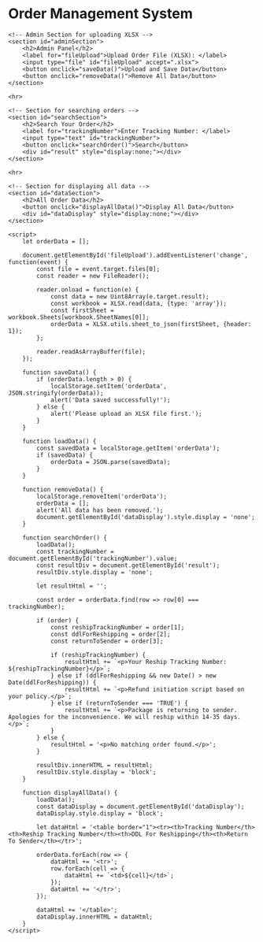 <!DOCTYPE html>
<html lang="en">
<head>
    <meta charset="UTF-8">
    <meta name="viewport" content="width=device-width, initial-scale=1.0">
    <title>Order Search Admin Panel</title>
    <script src="https://cdn.sheetjs.com/xlsx-latest/package/dist/xlsx.full.min.js"></script>
</head>
<body>
    <h1>Order Management System</h1>

    <!-- Admin Section for uploading XLSX -->
    <section id="adminSection">
        <h2>Admin Panel</h2>
        <label for="fileUpload">Upload Order File (XLSX): </label>
        <input type="file" id="fileUpload" accept=".xlsx">
        <button onclick="saveData()">Upload and Save Data</button>
        <button onclick="removeData()">Remove All Data</button>
    </section>

    <hr>

    <!-- Section for searching orders -->
    <section id="searchSection">
        <h2>Search Your Order</h2>
        <label for="trackingNumber">Enter Tracking Number: </label>
        <input type="text" id="trackingNumber">
        <button onclick="searchOrder()">Search</button>
        <div id="result" style="display:none;"></div>
    </section>

    <hr>

    <!-- Section for displaying all data -->
    <section id="dataSection">
        <h2>All Order Data</h2>
        <button onclick="displayAllData()">Display All Data</button>
        <div id="dataDisplay" style="display:none;"></div>
    </section>

    <script>
        let orderData = [];

        document.getElementById('fileUpload').addEventListener('change', function(event) {
            const file = event.target.files[0];
            const reader = new FileReader();

            reader.onload = function(e) {
                const data = new Uint8Array(e.target.result);
                const workbook = XLSX.read(data, {type: 'array'});
                const firstSheet = workbook.Sheets[workbook.SheetNames[0]];
                orderData = XLSX.utils.sheet_to_json(firstSheet, {header: 1});
            };

            reader.readAsArrayBuffer(file);
        });

        function saveData() {
            if (orderData.length > 0) {
                localStorage.setItem('orderData', JSON.stringify(orderData));
                alert('Data saved successfully!');
            } else {
                alert('Please upload an XLSX file first.');
            }
        }

        function loadData() {
            const savedData = localStorage.getItem('orderData');
            if (savedData) {
                orderData = JSON.parse(savedData);
            }
        }

        function removeData() {
            localStorage.removeItem('orderData');
            orderData = [];
            alert('All data has been removed.');
            document.getElementById('dataDisplay').style.display = 'none';
        }

        function searchOrder() {
            loadData();
            const trackingNumber = document.getElementById('trackingNumber').value;
            const resultDiv = document.getElementById('result');
            resultDiv.style.display = 'none';

            let resultHtml = '';

            const order = orderData.find(row => row[0] === trackingNumber);

            if (order) {
                const reshipTrackingNumber = order[1];
                const ddlForReshipping = order[2];
                const returnToSender = order[3];

                if (reshipTrackingNumber) {
                    resultHtml += `<p>Your Reship Tracking Number: ${reshipTrackingNumber}</p>`;
                } else if (ddlForReshipping && new Date() > new Date(ddlForReshipping)) {
                    resultHtml += `<p>Refund initiation script based on your policy.</p>`;
                } else if (returnToSender === 'TRUE') {
                    resultHtml += `<p>Package is returning to sender. Apologies for the inconvenience. We will reship within 14-35 days.</p>`;
                }
            } else {
                resultHtml = '<p>No matching order found.</p>';
            }

            resultDiv.innerHTML = resultHtml;
            resultDiv.style.display = 'block';
        }

        function displayAllData() {
            loadData();
            const dataDisplay = document.getElementById('dataDisplay');
            dataDisplay.style.display = 'block';

            let dataHtml = '<table border="1"><tr><th>Tracking Number</th><th>Reship Tracking Number</th><th>DDL For Reshipping</th><th>Return To Sender</th></tr>';

            orderData.forEach(row => {
                dataHtml += '<tr>';
                row.forEach(cell => {
                    dataHtml += `<td>${cell}</td>`;
                });
                dataHtml += '</tr>';
            });

            dataHtml += '</table>';
            dataDisplay.innerHTML = dataHtml;
        }
    </script>
</body>
</html>
